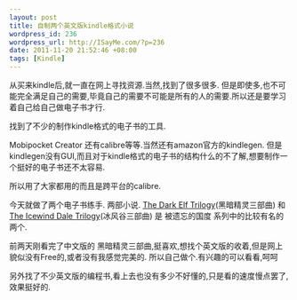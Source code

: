 ```yaml
--- 
layout: post
title: 自制两个英文版kindle格式小说
wordpress_id: 236
wordpress_url: http://ISayMe.com/?p=236
date: 2011-11-20 21:52:46 +08:00
tags: [Kindle]
---
```

从买来kindle后,就一直在网上寻找资源.当然,找到了很多很多.
但是即使多,也不可能完全满足自己的需要,毕竟自己的需要不可能是所有的人的需要.所以还是要学习着自己给自己做电子书才行.

找到了不少的制作kindle格式的电子书的工具.

Mobipocket Creator 还有calibre等等.当然还有amazon官方的kindlegen.  但是kindlegen没有GUI,而且对于kindle格式的电子书的结构什么的不了解,想要制作一个挺好的电子书还不太容易.

所以用了大家都用的而且是跨平台的calibre.

今天就做了两个电子书练手.
两部小说. 
[The Dark Elf Trilogy](http://115.com/file/bhrqfflw)(黑暗精灵三部曲) 和 [The Icewind Dale Trilogy](http://115.com/file/bhrqfupx)(冰风谷三部曲) 
是 被遗忘的国度 系列中的比较有名的两个.

前两天刚看完了中文版的 黑暗精灵三部曲,挺喜欢,想找个英文版的收着,但是网上貌似没有Free的,或者没有我感觉完美的.
所以自己做个.有兴趣的可以看看,呵呵

另外找了不少英文版的编程书,看上去也没有多少不好懂的,只是看的速度慢点罢了,效果挺好的.
